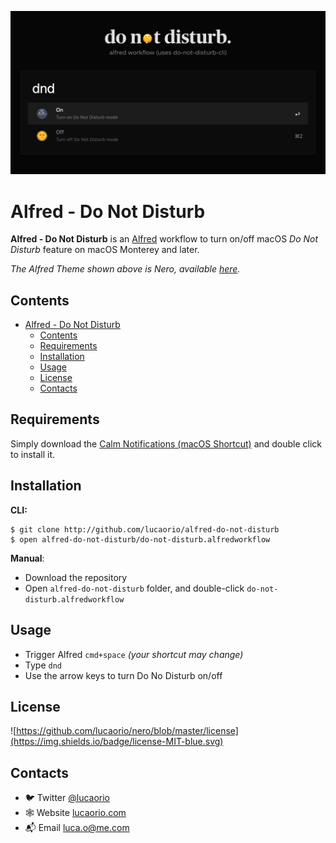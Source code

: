 ![Nero](images/alfred-do-not-disturb.jpg)

# Alfred - Do Not Disturb

**Alfred - Do Not Disturb** is an [Alfred](https://www.alfredapp.com/) workflow to turn on/off macOS _Do Not Disturb_ feature on macOS Monterey and later.

_The Alfred Theme shown above is Nero, available [here](https://github.com/lucaorio/nero)._

## Contents

- [Alfred - Do Not Disturb](#alfred---do-not-disturb)
  - [Contents](#contents)
  - [Requirements](#requirements)
  - [Installation](#installation)
  - [Usage](#usage)
  - [License](#license)
  - [Contacts](#contacts)

## Requirements

Simply download the [Calm Notifications (macOS Shortcut)](https://github.com/vitorgalvao/alfred-workflows/blob/master/CalmNotifications/source/Calm%20Notifications.shortcut) and double click to install it.

## Installation

**CLI:**

```shell
$ git clone http://github.com/lucaorio/alfred-do-not-disturb
$ open alfred-do-not-disturb/do-not-disturb.alfredworkflow
```

**Manual**:

- Download the repository
- Open `alfred-do-not-disturb` folder, and double-click `do-not-disturb.alfredworkflow`

## Usage

- Trigger Alfred `cmd+space` _(your shortcut may change)_
- Type `dnd`
- Use the arrow keys to turn Do No Disturb on/off

## License

![https://github.com/lucaorio/nero/blob/master/license](https://img.shields.io/badge/license-MIT-blue.svg)

## Contacts

- 🐦 Twitter [@lucaorio](http://twitter.com/@lucaorio_)
- 🕸 Website [lucaorio.com](http://lucaorio.com)
- 📬 Email [luca.o@me.com](mailto:luca.o@me.com)
